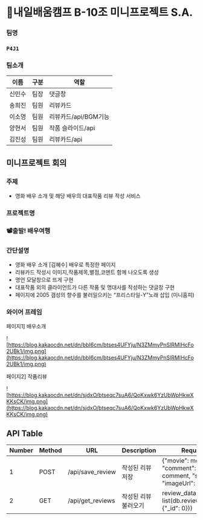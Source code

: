# 🌈내일배움캠프 B-10조 미니프로젝트 S.A.

### 팀명

### `P4J1`

### 팀소개

| 이름 | 구분 | 역할 |
| --- | --- | --- |
| 신민수 | 팀장 | 댓글창 |
| 송희진 | 팀원 | 리뷰카드  |
| 이소영 | 팀원 | 리뷰카드/api/BGM기능 |
| 양현서 | 팀원 | 작품 슬라이드/api |
| 김진성 | 팀원 | 리뷰카드/api |

## 미니프로젝트 회의

### 주제

- 영화 배우 소개 및 해당 배우의 대표작품 리뷰 작성 서비스

### 프로젝트명

### 📽️출발! 배우여행

### 간단설명

- 영화 배우 소개 [김혜수] 배우로 특정한 페이지
- 리뷰카드 작성시 이미지,작품제목,별점,코멘트 함께 나오도록 생성
- 명언 모달창으로 뜨게 구현
- 대표작품 외의 클라이언트가 다른 작품 및 명대사를 작성하는 댓글창 구현
- 페이지에 2005 갬성의 향수를 불러일으키는 “프리스타일-Y”노래 삽입 (미니홈피)

### 와이어 프레임

페이지1] 배우소개 

![https://blog.kakaocdn.net/dn/bbI6cm/btses4UFYju/N3ZMmyPnSlRMIHcFo2UBk1/img.png](https://blog.kakaocdn.net/dn/bbI6cm/btses4UFYju/N3ZMmyPnSlRMIHcFo2UBk1/img.png)

페이지2] 작품리뷰

![https://blog.kakaocdn.net/dn/sjdxO/btseqc7suA6/QoKxwk6YzUbWpHkwXKKsCK/img.png](https://blog.kakaocdn.net/dn/sjdxO/btseqc7suA6/QoKxwk6YzUbWpHkwXKKsCK/img.png)

## API Table

| Number | Method | URL | Description | Request | Response |
| ------ | ------ | --- | ----------- | ------- | -------- |
| 1 | POST | /api/save_review | 작성된 리뷰 저장 | {"movie": movie, "comment": comment, "star": star, "imageUrl": imageUrl} | return "Success” |
| 2 | GET | /api/get_reviews | 작성된 리뷰 불러오기 | review_data = list(db.reviews.find({}, {"_id": 0})) | return jsonify(review_data) |
